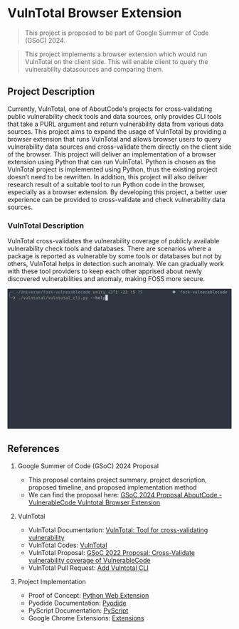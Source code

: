 # VulnTotal Browser Extension

> This project is proposed to be part of Google Summer of Code (GSoC) 2024.

> This project implements a browser extension which would run VulnTotal on the client side. This will enable client to query the vulnerability datasources and comparing them.

## Project Description
Currently, VulnTotal, one of AboutCode's projects for cross-validating public vulnerability check tools and data sources, only provides CLI tools that take a PURL argument and return vulnerability data from various data sources. This project aims to expand the usage of VulnTotal by providing a browser extension that runs VulnTotal and allows browser users to query vulnerability data sources and cross-validate them directly on the client side of the browser. This project will deliver an implementation of a browser extension using Python that can run VulnTotal. Python is chosen as the VulnTotal project is implemented using Python, thus the existing project doesn’t need to be rewritten. In addition, this project will also deliver research result of a suitable tool to run Python code in the browser, especially as a browser extension. By developing this project, a better user experience can be provided to cross-validate and check vulnerability data sources.

### VulnTotal Description
VulnTotal cross-validates the vulnerability coverage of publicly available vulnerability check tools and databases. There are scenarios where a package is reported as vulnerable by some tools or databases but not by others, VulnTotal helps in detection such anomaly. We can gradually work with these tool providers to keep each other apprised about newly discovered vulnerabilities and anomaly, making FOSS more secure.

![VulnTotal Sneak Peak](./assets/vulntotal-sneakpeak.gif)

## References
1. Google Summer of Code (GSoC) 2024 Proposal
    - This proposal contains project summary, project description, proposed timeline, and proposed implementation method
    - We can find the proposal here: [GSoC 2024 Proposal AboutCode - VulnerableCode Vulntotal Browser Extension](./docs/Proposal%20AboutCode%20-%20VulnerableCode%20Vulntotal%20Browser%20Extension%20(Category%20B)%20-%20Malik%20Akbar%20Hashemi%20Rafsanjani.pdf)

2. VulnTotal
    - VulnTotal Documentation: [VulnTotal: Tool for cross-validating vulnerability](https://rtd.keshav.space/en/latest/)
    - VulnTotal Codes: [VulnTotal](https://github.com/nexB/vulnerablecode/tree/main/vulntotal)
    - VulnTotal Proposal: [GSoC 2022 Proposal: Cross-Validate vulnerability coverage of VulnerableCode](https://docs.google.com/document/d/1it5eKwIiSsnuKuMAPhP1SoYiq412bdPmuAWNN25ZVAY/edit)
    - VulnTotal Pull Request: [Add Vulntotal CLI](https://github.com/nexB/vulnerablecode/pull/801)

3. Project Implementation
    - Proof of Concept: [Python Web Extension](https://github.com/malikrafsan/python-web-extension)
    - Pyodide Documentation: [Pyodide](https://pyodide.org/en/stable/)
    - PyScript Documentation: [PyScript](https://pyscript.net/)
    - Google Chrome Extensions: [Extensions](https://developer.chrome.com/docs/extensions)



